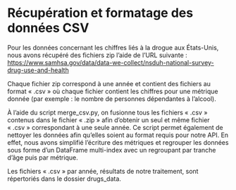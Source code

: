 # Récupération et formatage des données CSV

Pour les données concernant les chiffres liés à la drogue aux États-Unis, nous avons récupéré des fichiers zip l’aide de l’URL suivante : https://www.samhsa.gov/data/data-we-collect/nsduh-national-survey-drug-use-and-health

Chaque fichier zip correspond à une année et contient des fichiers au format « .csv » où chaque fichier contient les chiffres pour une métrique donnée (par exemple : le nombre de personnes dépendantes à l’alcool).

À l’aide du script merge_csv.py, on fusionne tous les fichiers « .csv » contenus dans le fichier « .zip » afin d’obtenir un seul et même fichier « .csv » correspondant à une seule année. Ce script permet également de nettoyer les données afin qu’elles soient au format requis pour notre API. En effet, nous avons simplifié l’écriture des métriques et regrouper les données sous forme d’un DataFrame multi-index avec un regroupant par tranche d’âge puis par métrique.

Les fichiers « .csv » par année, résultats de notre traitement, sont répertoriés dans le dossier drugs_data.

